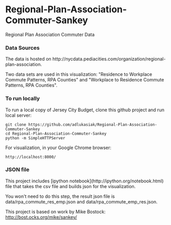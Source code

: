 Regional-Plan-Association-Commuter-Sankey
=========================================

Regional Plan Association Commuter Data

<h3>Data Sources</h3>
The data is hosted on http://nycdata.pediacities.com/organization/regional-plan-association.

Two data sets are used in this visualization:  "Residence to Workplace Commute Patterns, RPA Counties" and "Workplace to Residence Commute Patterns, RPA Counties".
<h3>To run locally</h3>
To run a local copy of Jersey City Budget, clone this github project and run local server:

    git clone https://github.com/adlukasiak/Regional-Plan-Association-Commuter-Sankey 
    cd Regional-Plan-Association-Commuter-Sankey
    python -m SimpleHTTPServer

For visualization, in your Google Chrome browser:  

    http://localhost:8000/

<h3>JSON file</h3>
This project includes [ipython notebook](http://ipython.org/notebook.html) file that takes the csv file and builds json for the visualization.

You won't need to do this step, the result json file is data/rpa_commute_res_emp.json and data/rpa_commute_emp_res.json.


This project is based on work by Mike Bostock:  http://bost.ocks.org/mike/sankey/
